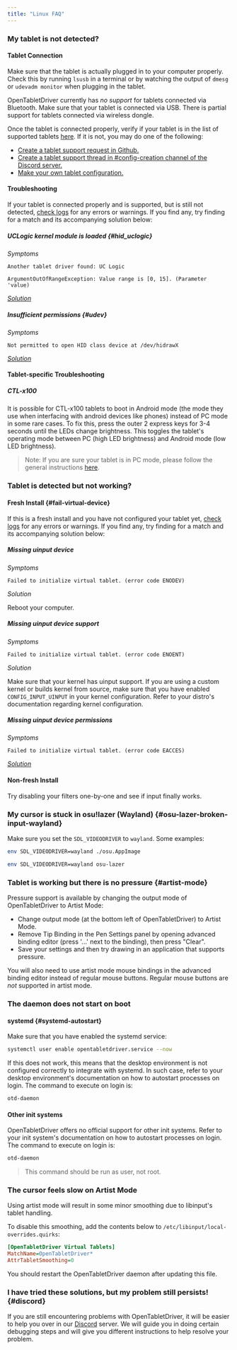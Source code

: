 ```yaml
---
title: "Linux FAQ"
---
```


### My tablet is not detected?

#### Tablet Connection

Make sure that the tablet is actually plugged in to your computer properly. Check this by running `lsusb` in a terminal or by watching the output of `dmesg` or `udevadm monitor` when plugging in the tablet.

OpenTabletDriver currently has _no support_ for tablets connected via Bluetooth. Make sure that your tablet is connected via USB. There is partial support for tablets connected via wireless dongle.

Once the tablet is connected properly, verify if your tablet is in the list of supported tablets [here](/Tablets). If it is not, you may do one of the following:

- [Create a tablet support request in Github.](https://github.com/OpenTabletDriver/OpenTabletDriver/issues/new?assignees=&labels=configuration&projects=&template=tablet_configuration.yml&title=Add+support+for+)
- [Create a tablet support thread in #config-creation channel of the Discord server.](/Discord)
- [Make your own tablet configuration.](/Wiki/Development/AddingTabletSupport)

#### Troubleshooting

If your tablet is connected properly and is supported, but is still not detected, [check logs](/Wiki/Documentation/Logs) for any errors or warnings. If you find any, try finding for a match and its accompanying solution below:

##### UCLogic kernel module is loaded {#hid_uclogic}

_Symptoms_

```
Another tablet driver found: UC Logic
```

```
ArgumentOutOfRangeException: Value range is [0, 15]. (Parameter 'value)
```

[_Solution_](/Wiki/Documentation/UdevRules)

##### Insufficient permissions {#udev}

_Symptoms_

```
Not permitted to open HID class device at /dev/hidrawX
```

[_Solution_](/Wiki/Documentation/UdevRules)

#### Tablet-specific Troubleshooting

##### CTL-x100

It is possible for CTL-x100 tablets to boot in Android mode (the mode they use when interfacing with android devices like phones) instead of PC mode in some rare cases. To fix this, press
the outer 2 express keys for 3-4 seconds until the LEDs change brightness. This toggles the tablet's operating mode
between PC (high LED brightness) and Android mode (low LED brightness).

> Note: If you are sure your tablet is in PC mode, please follow the general instructions [here](#my-tablet-is-not-detected).

### Tablet is detected but not working?

#### Fresh Install {#fail-virtual-device}

If this is a fresh install and you have not configured your tablet yet, [check logs](/Wiki/Documentation/Logs) for any errors or warnings. If you find any, try finding for a match and its accompanying solution below:

##### Missing uinput device

_Symptoms_

```
Failed to initialize virtual tablet. (error code ENODEV)
```

_Solution_

Reboot your computer.

##### Missing uinput device support

_Symptoms_

```
Failed to initialize virtual tablet. (error code ENOENT)
```

_Solution_

Make sure that your kernel has uinput support. If you are using a custom kernel or builds kernel from source, make sure that you have enabled `CONFIG_INPUT_UINPUT` in your kernel configuration. Refer to your distro's documentation regarding kernel configuration.

##### Missing uinput device permissions

_Symptoms_

```
Failed to initialize virtual tablet. (error code EACCES)
```

[_Solution_](/Wiki/Documentation/UdevRules)

#### Non-fresh Install

Try disabling your filters one-by-one and see if input finally works.

### My cursor is stuck in osu!lazer (Wayland) {#osu-lazer-broken-input-wayland}

Make sure you set the `SDL_VIDEODRIVER` to `wayland`. Some examples:

```bash
env SDL_VIDEODRIVER=wayland ./osu.AppImage
```

```bash
env SDL_VIDEODRIVER=wayland osu-lazer
```

### Tablet is working but there is no pressure {#artist-mode}

Pressure support is available by changing the output mode of OpenTabletDriver to Artist Mode:

- Change output mode (at the bottom left of OpenTabletDriver) to Artist Mode.
- Remove Tip Binding in the Pen Settings panel by opening advanced binding editor (press '...' next to the binding), then press "Clear".
- Save your settings and then try drawing in an application that supports pressure.

You will also need to use artist mode mouse bindings in the advanced binding editor instead of regular mouse buttons. Regular mouse buttons are _not_ supported in artist mode.

### The daemon does not start on boot

#### systemd {#systemd-autostart}

Make sure that you have enabled the systemd service:

```bash
systemctl user enable opentabletdriver.service --now
```

If this does not work, this means that the desktop environment is not configured correctly to integrate with systemd. In such case, refer to your desktop environment's documentation on how to autostart processes on login. The command to execute on login is:

```bash
otd-daemon
```

#### Other init systems

OpenTabletDriver offers no official support for other init systems. Refer to your init system's documentation on how to autostart processes on login. The command to execute on login is:

```bash
otd-daemon
```

> This command should be run as user, not root.

### The cursor feels slow on Artist Mode

Using artist mode will result in some minor smoothing due to libinput's tablet handling.

To disable this smoothing, add the contents below to `/etc/libinput/local-overrides.quirks`:

```ini
[OpenTabletDriver Virtual Tablets]
MatchName=OpenTabletDriver*
AttrTabletSmoothing=0
```

You should restart the OpenTabletDriver daemon after updating this file.

### I have tried these solutions, but my problem still persists! {#discord}

If you are still encountering problems with OpenTabletDriver,
it will be easier to help you over in our [Discord](/Discord) server. We will guide you in doing certain debugging steps and will give you different instructions to help resolve your problem.
